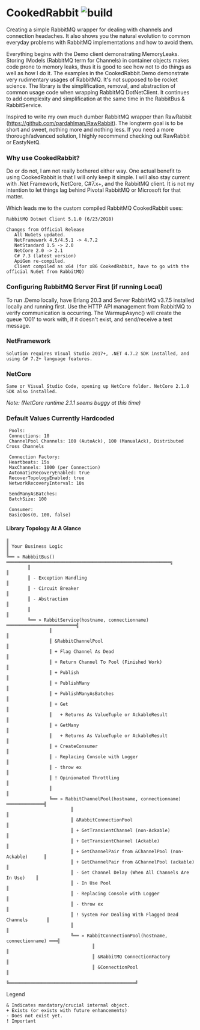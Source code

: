 # CookedRabbit ![build](https://ci.appveyor.com/api/projects/status/github/thyams/CookedRabbit?branch=master&svg=true)
Creating a simple RabbitMQ wrapper for dealing with channels and connection headaches. It also shows you  the natural evolution to common everyday problems with RabbitMQ implementations and how to avoid them.

Everything begins with the Demo client demonstrating MemoryLeaks. Storing IModels (RabbitMQ term for Channels) in container objects makes code prone to memory leaks, thus it is good to see how not to do things as well as how I do it. The examples in the CookedRabbit.Demo demonstrate very rudimentary usages of RabbitMQ. It's not supposed to be rocket science. The library is the simplification, removal, and abstraction of common usage code when wrapping RabbitMQ DotNetClient. It continues to add complexity and simplification at the same time in the RabbitBus & RabbitService.

Inspired to write my own much dumber RabbitMQ wrapper than RawRabbit (https://github.com/pardahlman/RawRabbit). The longterm goal is to be short and sweet, nothing more and nothing less. If you need a more thorough/advanced solution, I highly recommend checking out RawRabbit or EastyNetQ.

### Why use CookedRabbit?
Do or do not, I am not really bothered either way. One actual benefit to using CookedRabbit is that I will only keep it simple. I will also stay current with .Net Framework, NetCore, C#7.x+, and the RabbitMQ client. It is not my intention to let things lag behind Pivotal RabbitMQ or Microsoft for that matter.

Which leads me to the custom compiled RabbitMQ CookedRabbit uses:

    RabbitMQ Dotnet Client 5.1.0 (6/23/2018)

    Changes from Official Release
       All NuGets updated.
       NetFramework 4.5/4.5.1 -> 4.7.2
       NetStandard 1.5 -> 2.0
       NetCore 2.0 -> 2.1
       C# 7.3 (latest version)
       ApiGen re-compiled.
       Client compiled as x64 (for x86 CookedRabbit, have to go with the official NuGet from RabbitMQ)

### Configuring RabbitMQ Server First (if running Local)
To run .Demo locally, have Erlang 20.3 and Server RabbitMQ v3.7.5 installed locally and running first.
Use the HTTP API management from RabbitMQ to verify communication is occurring.
The WarmupAsync() will create the queue '001' to work with, if it doesn't exist, and send/receive a test message.

### NetFramework

    Solution requires Visual Studio 2017+, .NET 4.7.2 SDK installed, and using C# 7.2+ language features.

### NetCore

    Same or Visual Studio Code, opening up NetCore folder. NetCore 2.1.0 SDK also installed.

*Note: (NetCore runtime 2.1.1 seems buggy at this time)*

### Default Values Currently Hardcoded

     Pools:
     Connections: 10
     ChannelPool Channels: 100 (AutoAck), 100 (ManualAck), Distributed Cross Channels

     Connection Factory:
     Heartbeats: 15s
     MaxChannels: 1000 (per Connection)
     AutomaticRecoveryEnabled: true
     RecoverTopologyEnabled: true
     NetworkRecoveryInterval: 10s

     SendManyAsBatches:
     BatchSize: 100

     Consumer:
     BasicQos(0, 100, false)

#### Library Topology At A Glance

    ║
    ║ Your Business Logic
    ║
    ╚══ » RabbbitBus() ═════════════════════════════════════════════════════════════╗
            ║                                                                       ║
            ║ - Exception Handling                                                  ║
            ║ - Circuit Breaker                                                     ║
            ║ - Abstraction                                                         ║
            ║                                                                       ║
            ╚══ » RabbitService(hostname, connectionname) ══════════════════════════╣
                    ║                                                               ║
                    ║ &RabbitChannelPool                                            ║
                    ║ + Flag Channel As Dead                                        ║
                    ║ + Return Channel To Pool (Finished Work)                      ║
                    ║ + Publish                                                     ║
                    ║ + PublishMany                                                 ║
                    ║ + PublishManyAsBatches                                        ║
                    ║ + Get                                                         ║
                    ║   + Returns As ValueTuple or AckableResult                    ║
                    ║ + GetMany                                                     ║
                    ║   + Returns As ValueTuple or AckableResult                    ║
                    ║ + CreateConsumer                                              ║
                    ║ - Replacing Console with Logger                               ║
                    ║ - throw ex                                                    ║
                    ║ ! Opinionated Throttling                                      ║
                    ║                                                               ║
                    ╚══ » RabbitChannelPool(hostname, connectionname) ══════════════╣
                            ║                                                       ║
                            ║ &RabbitConnectionPool                                 ║
                            ║ + GetTransientChannel (non-Ackable)                   ║
                            ║ + GetTransientChannel (Ackable)                       ║
                            ║ + GetChannelPair from &ChannelPool (non-Ackable)      ║
                            ║ + GetChannelPair from &ChannelPool (ackable)          ║
                            ║ - Get Channel Delay (When All Channels Are In Use)    ║
                            ║ - In Use Pool                                         ║
                            ║ - Replacing Console with Logger                       ║
                            ║ - throw ex                                            ║
                            ║ ! System For Dealing With Flagged Dead Channels       ║
                            ║                                                       ║
                            ╚══ » RabbitConnectionPool(hostname, connectionname) ═══╣
                                    ║                                               ║
                                    ║ &RabbitMQ ConnectionFactory                   ║
                                    ║ &ConnectionPool                               ║
                                    ╚═══════════════════════════════════════════════╝

Legend  

    & Indicates mandatory/crucial internal object.  
    + Exists (or exists with future enhancements)  
    - Does not exist yet.  
    ! Important  

